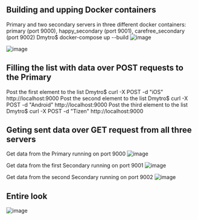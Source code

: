 ## Building and upping Docker containers
Primary and two secondary servers in three different docker containers: primary (port 9000), happy_secondary (port 9001), carefree_secondary (port 9002)
Dmytro$ docker-compose up --build
![image](https://github.com/user-attachments/assets/29b58a79-449f-42d6-83f6-ee7cd369101e)

![image](https://github.com/user-attachments/assets/033c5d40-9d89-4fc4-8323-dc300db58cf3)

## Filling the list with data over POST requests to the Primary
Post the first element to the list 
Dmytro$ curl -X POST -d "iOS" http://localhost:9000
Post the second element to the list 
Dmytro$ curl -X POST -d "Android" http://localhost:9000
Post the third element to the list
Dmytro$ curl -X POST -d "Tizen" http://localhost:9000

## Geting sent data over GET request from all three servers
Get data from the Primary running on port 9000
![image](https://github.com/user-attachments/assets/d28a7388-588c-47a1-9e9b-117403f42d18)

Get data from the first Secondary running on port 9001
![image](https://github.com/user-attachments/assets/b5c1ea82-e666-45f0-a351-bdf74679a8d2)

Get data from the second Secondary running on port 9002
![image](https://github.com/user-attachments/assets/63c7b532-2795-4240-9f8f-00cbe99f2ffd)

## Entire look
![image](https://github.com/user-attachments/assets/d73cf3f4-cdae-474f-9e3c-060ecb0d7c1c)














